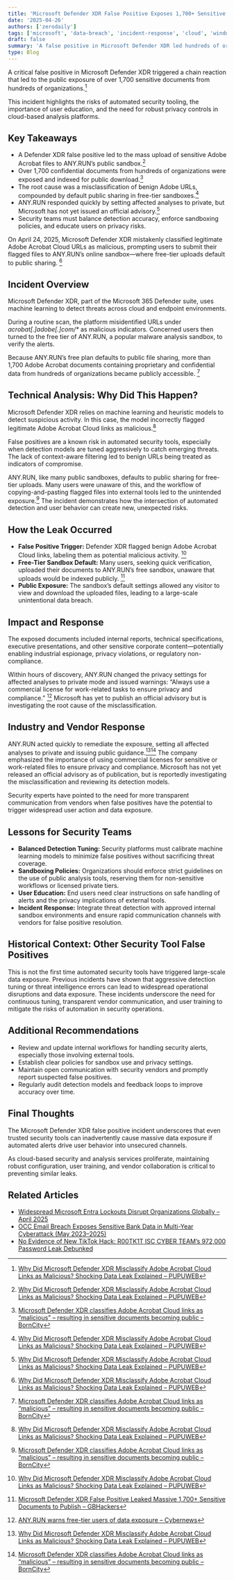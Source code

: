 ```yaml
---
title: 'Microsoft Defender XDR False Positive Exposes 1,700+ Sensitive Documents in Public Data Leak'
date: '2025-04-26'
authors: ['zerodaily']
tags: ['microsoft', 'data-breach', 'incident-response', 'cloud', 'windows']
draft: false
summary: 'A false positive in Microsoft Defender XDR led hundreds of organizations to upload over 1,700 sensitive Adobe Acrobat files to the public ANY.RUN malware sandbox, exposing proprietary and confidential data.'
type: Blog
---
```


A critical false positive in Microsoft Defender XDR triggered a chain reaction that led to the public exposure of over 1,700 sensitive documents from hundreds of organizations.[^1]

This incident highlights the risks of automated security tooling, the importance of user education, and the need for robust privacy controls in cloud-based analysis platforms.

## Key Takeaways

- A Defender XDR false positive led to the mass upload of sensitive Adobe Acrobat files to ANY.RUN’s public sandbox.[^1]
- Over 1,700 confidential documents from hundreds of organizations were exposed and indexed for public download.[^2]
- The root cause was a misclassification of benign Adobe URLs, compounded by default public sharing in free-tier sandboxes.[^1]
- ANY.RUN responded quickly by setting affected analyses to private, but Microsoft has not yet issued an official advisory.[^1]
- Security teams must balance detection accuracy, enforce sandboxing policies, and educate users on privacy risks.

On April 24, 2025, Microsoft Defender XDR mistakenly classified legitimate Adobe Acrobat Cloud URLs as malicious, prompting users to submit their flagged files to ANY.RUN’s online sandbox—where free-tier uploads default to public sharing. [^1]

## Incident Overview

Microsoft Defender XDR, part of the Microsoft 365 Defender suite, uses machine learning to detect threats across cloud and endpoint environments.

During a routine scan, the platform misidentified URLs under _acrobat[.]adobe[.]com/*_ as malicious indicators. Concerned users then turned to the free tier of ANY.RUN, a popular malware analysis sandbox, to verify the alerts.

Because ANY.RUN’s free plan defaults to public file sharing, more than 1,700 Adobe Acrobat documents containing proprietary and confidential data from hundreds of organizations became publicly accessible. [^2]

## Technical Analysis: Why Did This Happen?

Microsoft Defender XDR relies on machine learning and heuristic models to detect suspicious activity. In this case, the model incorrectly flagged legitimate Adobe Acrobat Cloud links as malicious.[^1]

False positives are a known risk in automated security tools, especially when detection models are tuned aggressively to catch emerging threats. The lack of context-aware filtering led to benign URLs being treated as indicators of compromise.

ANY.RUN, like many public sandboxes, defaults to public sharing for free-tier uploads. Many users were unaware of this, and the workflow of copying-and-pasting flagged files into external tools led to the unintended exposure.[^2] The incident demonstrates how the intersection of automated detection and user behavior can create new, unexpected risks.

## How the Leak Occurred

- **False Positive Trigger:** Defender XDR flagged benign Adobe Acrobat Cloud links, labeling them as potential malicious activity. [^1]
- **Free-Tier Sandbox Default:** Many users, seeking quick verification, uploaded their documents to ANY.RUN’s free sandbox, unaware that uploads would be indexed publicly. [^3]
- **Public Exposure:** The sandbox’s default settings allowed any visitor to view and download the uploaded files, leading to a large-scale unintentional data breach.

## Impact and Response

The exposed documents included internal reports, technical specifications, executive presentations, and other sensitive corporate content—potentially enabling industrial espionage, privacy violations, or regulatory non-compliance.

Within hours of discovery, ANY.RUN changed the privacy settings for affected analyses to private mode and issued warnings: “Always use a commercial license for work-related tasks to ensure privacy and compliance.” [^4] Microsoft has yet to publish an official advisory but is investigating the root cause of the misclassification.

## Industry and Vendor Response

ANY.RUN acted quickly to remediate the exposure, setting all affected analyses to private and issuing public guidance.[^1][^2] The company emphasized the importance of using commercial licenses for sensitive or work-related files to ensure privacy and compliance. Microsoft has not yet released an official advisory as of publication, but is reportedly investigating the misclassification and reviewing its detection models.

Security experts have pointed to the need for more transparent communication from vendors when false positives have the potential to trigger widespread user action and data exposure.

## Lessons for Security Teams

- **Balanced Detection Tuning:** Security platforms must calibrate machine learning models to minimize false positives without sacrificing threat coverage.
- **Sandboxing Policies:** Organizations should enforce strict guidelines on the use of public analysis tools, reserving them for non-sensitive workflows or licensed private tiers.
- **User Education:** End users need clear instructions on safe handling of alerts and the privacy implications of external tools.
- **Incident Response:** Integrate threat detection with approved internal sandbox environments and ensure rapid communication channels with vendors for false positive resolution.

## Historical Context: Other Security Tool False Positives

This is not the first time automated security tools have triggered large-scale data exposure. Previous incidents have shown that aggressive detection tuning or threat intelligence errors can lead to widespread operational disruptions and data exposure. These incidents underscore the need for continuous tuning, transparent vendor communication, and user training to mitigate the risks of automation in security operations.

## Additional Recommendations

- Review and update internal workflows for handling security alerts, especially those involving external tools.
- Establish clear policies for sandbox use and privacy settings.
- Maintain open communication with security vendors and promptly report suspected false positives.
- Regularly audit detection models and feedback loops to improve accuracy over time.

## Final Thoughts

The Microsoft Defender XDR false positive incident underscores that even trusted security tools can inadvertently cause massive data exposure if automated alerts drive user behavior into unsecured channels.

As cloud-based security and analysis services proliferate, maintaining robust configuration, user training, and vendor collaboration is critical to preventing similar leaks.

## Related Articles

- [Widespread Microsoft Entra Lockouts Disrupt Organizations Globally – April 2025](/blog/2025-04-20-microsoft-entra-mace-lockout)
- [OCC Email Breach Exposes Sensitive Bank Data in Multi-Year Cyberattack (May 2023–2025)](/blog/2025-04-19-occ-email-breach)
- [No Evidence of New TikTok Hack: R00TK1T ISC CYBER TEAM’s 972,000 Password Leak Debunked](/blog/2025-04-24-no-evidence-tiktok-hack-r00tk1t-password-leak-debunked)

[^1]: [Why Did Microsoft Defender XDR Misclassify Adobe Acrobat Cloud Links as Malicious? Shocking Data Leak Explained – PUPUWEB](https://pupuweb.com/why-did-microsoft-defender-xdr-misclassify-adobe-acrobat-cloud-links-as-malicious-shocking-data-leak-explained/)
[^2]: [Microsoft Defender XDR classifies Adobe Acrobat Cloud links as “malicious” – resulting in sensitive documents becoming public – BornCity](https://borncity.com/win/2025/04/25/microsoft-defender-xdr-classifies-adobe-acrobat-cloud-links-as-malicious-resulting-in-sensitive-documents-becoming-public/)
[^3]: [Microsoft Defender XDR False Positive Leaked Massive 1,700+ Sensitive Documents to Publish – GBHackers](https://gbhackers.com/microsoft-defender-xdr-leaked-sensitive-documents/)
[^4]: [ANY.RUN warns free-tier users of data exposure – Cybernews](https://cybernews.com/security/anyrun-users-leak-sensitive-data-after-microsoft-defender-misfire/)
